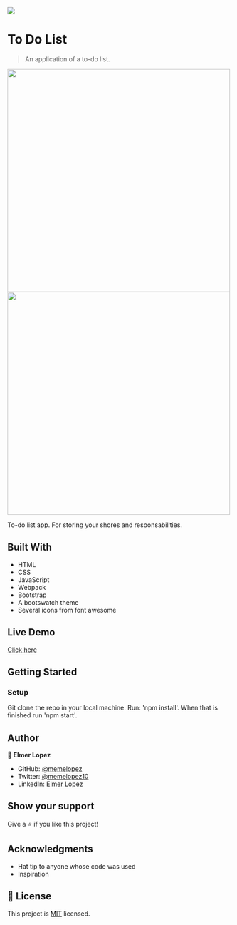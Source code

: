![](https://img.shields.io/badge/Microverse-blueviolet)

# To Do List 

> An application of a to-do list.

<img src="https://user-images.githubusercontent.com/6587226/149261095-49bddf83-cd11-4122-b725-a79b533ab9f6.png" width="500">
<img src="https://user-images.githubusercontent.com/6587226/149261147-16c662e5-3b79-4076-a10d-b77b74c9e097.png" width="500">

To-do list app. For storing your shores and responsabilities.  

## Built With

- HTML
- CSS
- JavaScript
- Webpack
- Bootstrap
- A bootswatch theme
- Several icons from font awesome

## Live Demo

[Click here](https://memelopez.github.io/toDoList-webpack-mv/)


## Getting Started

### Setup

Git clone the repo in your local machine. Run: 'npm install'. When that is finished run 'npm start'.


## Author

👤 **Elmer Lopez**

- GitHub: [@memelopez](https://github.com/memelopez/)
- Twitter: [@memelopez10](https://twitter.com/memelopez10)
- LinkedIn: [Elmer Lopez](https://www.linkedin.com/in/elmer-lopez-51b187200/)

## Show your support

Give a ⭐️ if you like this project!

## Acknowledgments

- Hat tip to anyone whose code was used
- Inspiration


## 📝 License

This project is [MIT](https://github.com/IjayAbby/Web-Scraper-Ruby-Capstone-Project/blob/development/LICENSE) licensed.
